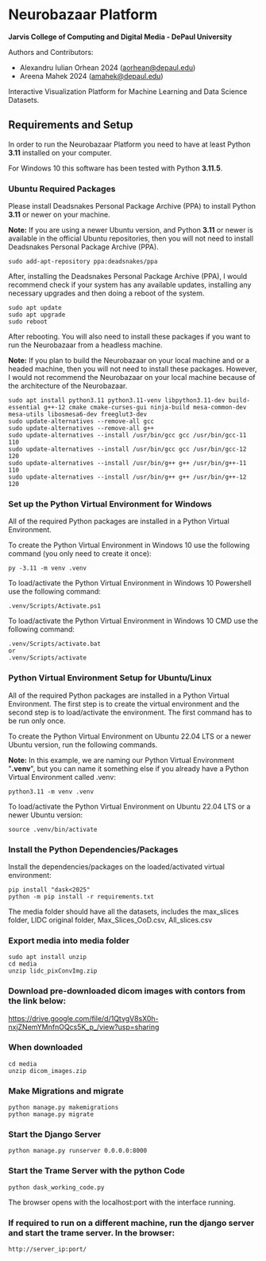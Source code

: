 # Neurobazaar Platform  
**Jarvis College of Computing and Digital Media - DePaul University**  

Authors and Contributors:
- Alexandru Iulian Orhean 2024 (aorhean@depaul.edu)
- Areena Mahek 2024 (amahek@depaul.edu)

Interactive Visualization Platform for Machine Learning and Data Science Datasets.

## Requirements and Setup

In order to run the Neurobazaar Platform you need to have at least Python **3.11** installed on your computer.

For Windows 10 this software has been tested with Python **3.11.5**.

### Ubuntu Required Packages

Please install Deadsnakes Personal Package Archive (PPA) to install Python **3.11** or newer on your machine.

**Note:** If you are using a newer Ubuntu version, and Python **3.11** or newer is available in the official Ubuntu repositories, then you will not need to install Deadsnakes Personal Package Archive (PPA).
```
sudo add-apt-repository ppa:deadsnakes/ppa
```

After, installing the Deadsnakes Personal Package Archive (PPA), I would recommend check if your system has any available updates, installing any necessary upgrades and then doing a reboot of the system.

```
sudo apt update
sudo apt upgrade
sudo reboot
```
After rebooting. You will also need to install these packages if you want to run the Neurobazaar from a headless machine.

**Note:** If you plan to build the Neurobazaar on your local machine and or a headed machine, then you will not need to install these packages. However, I would not recommend the Neurobazaar on your local machine because of the architecture of the Neurobazaar. 

```
sudo apt install python3.11 python3.11-venv libpython3.11-dev build-essential g++-12 cmake cmake-curses-gui ninja-build mesa-common-dev mesa-utils libosmesa6-dev freeglut3-dev 
sudo update-alternatives --remove-all gcc
sudo update-alternatives --remove-all g++
sudo update-alternatives --install /usr/bin/gcc gcc /usr/bin/gcc-11 110
sudo update-alternatives --install /usr/bin/gcc gcc /usr/bin/gcc-12 120
sudo update-alternatives --install /usr/bin/g++ g++ /usr/bin/g++-11 110
sudo update-alternatives --install /usr/bin/g++ g++ /usr/bin/g++-12 120
```


### Set up the Python Virtual Environment for Windows

All of the required Python packages are installed in a Python Virtual Environment.

To create the Python Virtual Environment in Windows 10 use the following command (you only need to create it once):
```
py -3.11 -m venv .venv
```

To load/activate the Python Virtual Environment in Windows 10 Powershell use the following command:
```
.venv/Scripts/Activate.ps1
```

To load/activate the Python Virtual Environment in Windows 10 CMD use the following command:
```
.venv/Scripts/activate.bat
or
.venv/Scripts/activate
```

### Python Virtual Environment Setup for Ubuntu/Linux

All of the required Python packages are installed in a Python Virtual Environment. The first step is to create the virtual environment and the second step is to load/activate the environment. The first command has to be run only once.

To create the Python Virtual Environment on Ubuntu 22.04 LTS or a newer Ubuntu version, run the following commands. 

**Note:** In this example, we are naming our Python Virtual Environment "**.venv**", but you can name it something else if you already have a Python Virtual Environment called .venv:  

```
python3.11 -m venv .venv
```

To load/activate the Python Virtual Environment on Ubuntu 22.04 LTS or a newer Ubuntu version: 

```
source .venv/bin/activate
```

### Install the Python Dependencies/Packages

Install the dependencies/packages on the loaded/activated virtual environment:

```
pip install "dask<2025"
python -m pip install -r requirements.txt
```
The media folder should have all the datasets, includes the max_slices folder, LIDC original folder, Max_Slices_OoD.csv, All_slices.csv
### Export media into media folder
```
sudo apt install unzip
cd media
unzip lidc_pixConvImg.zip
```

### Download pre-downloaded dicom images with contors from the link below:
https://drive.google.com/file/d/1QtvgV8sX0h-nxjZNemYMnfnOQcs5K_p_/view?usp=sharing

### When downloaded 
```
cd media
unzip dicom_images.zip   
```

### Make Migrations and migrate
```
python manage.py makemigrations
python manage.py migrate
```

### Start the Django Server

```
python manage.py runserver 0.0.0.0:8000
```

### Start the Trame Server with the python Code

```
python dask_working_code.py
```

The browser opens with the localhost:port with the interface running.

### If required to run on a different machine, run the django server and start the trame server. In the browser:

```
http://server_ip:port/
```



